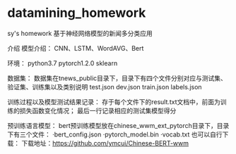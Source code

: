 # datamining_homework
sy's homework    基于神经网络模型的新闻多分类应用

介绍
模型介绍：
CNN、LSTM、WordAVG、Bert

环境：
python3.7
pytorch1.2.0
sklearn

数据集：
数据集在tnews_public目录下，目录下有四个文件分别对应与测试集、验证集、训练集以及类别说明
test.json
dev.json
train.json
labels.json

训练过程以及模型测试结果记录：
存于每个文件下的result.txt文档中，前面为训练的损失函数变化情况；
最后一行记录相应的测试集模型得分

预训练语言模型：
bert预训练模型放在chinese_wwm_ext_pytorch目录下，目录下有三个文件：
·bert_config.json
·pytorch_model.bin
·vocab.txt
也可以自行下载：
   下载地址：https://github.com/ymcui/Chinese-BERT-wwm
